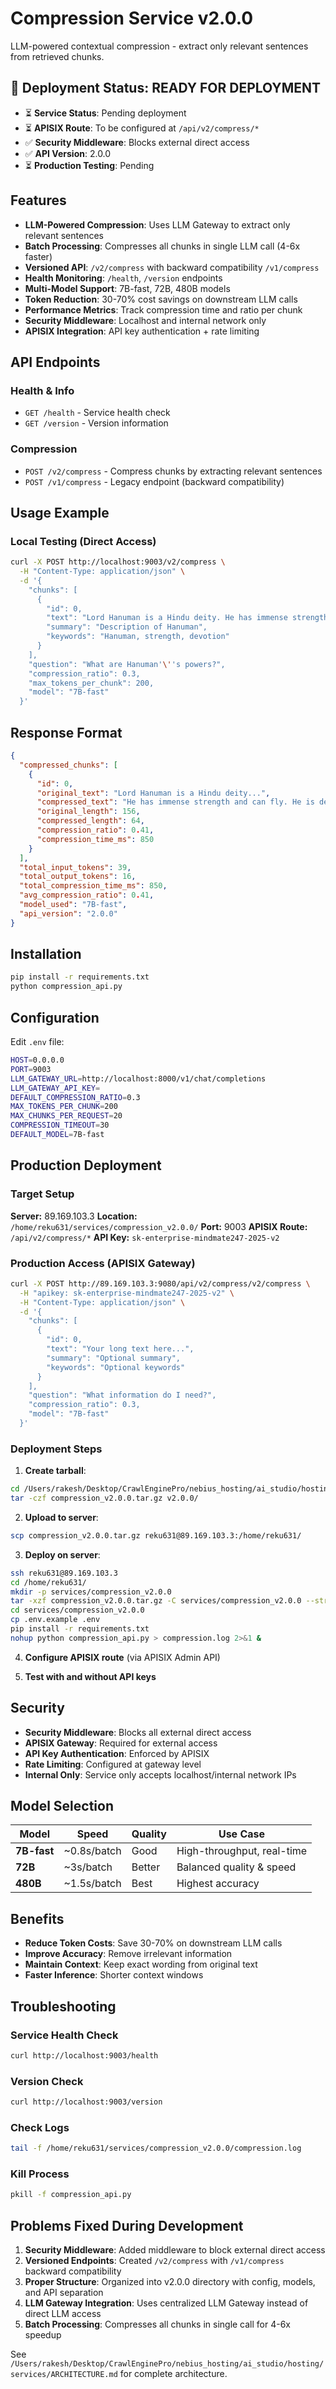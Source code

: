 # Compression Service v2.0.0

LLM-powered contextual compression - extract only relevant sentences from retrieved chunks.

## 🎉 Deployment Status: READY FOR DEPLOYMENT

- ⏳ **Service Status**: Pending deployment
- ⏳ **APISIX Route**: To be configured at `/api/v2/compress/*`
- ✅ **Security Middleware**: Blocks external direct access
- ✅ **API Version**: 2.0.0
- ⏳ **Production Testing**: Pending

## Features

- **LLM-Powered Compression**: Uses LLM Gateway to extract only relevant sentences
- **Batch Processing**: Compresses all chunks in single LLM call (4-6x faster)
- **Versioned API**: `/v2/compress` with backward compatibility `/v1/compress`
- **Health Monitoring**: `/health`, `/version` endpoints
- **Multi-Model Support**: 7B-fast, 72B, 480B models
- **Token Reduction**: 30-70% cost savings on downstream LLM calls
- **Performance Metrics**: Track compression time and ratio per chunk
- **Security Middleware**: Localhost and internal network only
- **APISIX Integration**: API key authentication + rate limiting

## API Endpoints

### Health & Info
- `GET /health` - Service health check
- `GET /version` - Version information

### Compression
- `POST /v2/compress` - Compress chunks by extracting relevant sentences
- `POST /v1/compress` - Legacy endpoint (backward compatibility)

## Usage Example

### Local Testing (Direct Access)
```bash
curl -X POST http://localhost:9003/v2/compress \
  -H "Content-Type: application/json" \
  -d '{
    "chunks": [
      {
        "id": 0,
        "text": "Lord Hanuman is a Hindu deity. He has immense strength and can fly. The weather today is sunny. He is devoted to Lord Rama.",
        "summary": "Description of Hanuman",
        "keywords": "Hanuman, strength, devotion"
      }
    ],
    "question": "What are Hanuman'\''s powers?",
    "compression_ratio": 0.3,
    "max_tokens_per_chunk": 200,
    "model": "7B-fast"
  }'
```

## Response Format

```json
{
  "compressed_chunks": [
    {
      "id": 0,
      "original_text": "Lord Hanuman is a Hindu deity...",
      "compressed_text": "He has immense strength and can fly. He is devoted to Lord Rama.",
      "original_length": 156,
      "compressed_length": 64,
      "compression_ratio": 0.41,
      "compression_time_ms": 850
    }
  ],
  "total_input_tokens": 39,
  "total_output_tokens": 16,
  "total_compression_time_ms": 850,
  "avg_compression_ratio": 0.41,
  "model_used": "7B-fast",
  "api_version": "2.0.0"
}
```

## Installation

```bash
pip install -r requirements.txt
python compression_api.py
```

## Configuration

Edit `.env` file:
```bash
HOST=0.0.0.0
PORT=9003
LLM_GATEWAY_URL=http://localhost:8000/v1/chat/completions
LLM_GATEWAY_API_KEY=
DEFAULT_COMPRESSION_RATIO=0.3
MAX_TOKENS_PER_CHUNK=200
MAX_CHUNKS_PER_REQUEST=20
COMPRESSION_TIMEOUT=30
DEFAULT_MODEL=7B-fast
```

## Production Deployment

### Target Setup
**Server:** 89.169.103.3
**Location:** `/home/reku631/services/compression_v2.0.0/`
**Port:** 9003
**APISIX Route:** `/api/v2/compress/*`
**API Key:** `sk-enterprise-mindmate247-2025-v2`

### Production Access (APISIX Gateway)
```bash
curl -X POST http://89.169.103.3:9080/api/v2/compress/v2/compress \
  -H "apikey: sk-enterprise-mindmate247-2025-v2" \
  -H "Content-Type: application/json" \
  -d '{
    "chunks": [
      {
        "id": 0,
        "text": "Your long text here...",
        "summary": "Optional summary",
        "keywords": "Optional keywords"
      }
    ],
    "question": "What information do I need?",
    "compression_ratio": 0.3,
    "model": "7B-fast"
  }'
```

### Deployment Steps

1. **Create tarball**:
```bash
cd /Users/rakesh/Desktop/CrawlEnginePro/nebius_hosting/ai_studio/hosting/services/compression
tar -czf compression_v2.0.0.tar.gz v2.0.0/
```

2. **Upload to server**:
```bash
scp compression_v2.0.0.tar.gz reku631@89.169.103.3:/home/reku631/
```

3. **Deploy on server**:
```bash
ssh reku631@89.169.103.3
cd /home/reku631/
mkdir -p services/compression_v2.0.0
tar -xzf compression_v2.0.0.tar.gz -C services/compression_v2.0.0 --strip-components=1
cd services/compression_v2.0.0
cp .env.example .env
pip install -r requirements.txt
nohup python compression_api.py > compression.log 2>&1 &
```

4. **Configure APISIX route** (via APISIX Admin API)

5. **Test with and without API keys**

## Security

- **Security Middleware**: Blocks all external direct access
- **APISIX Gateway**: Required for external access
- **API Key Authentication**: Enforced by APISIX
- **Rate Limiting**: Configured at gateway level
- **Internal Only**: Service only accepts localhost/internal network IPs

## Model Selection

| Model | Speed | Quality | Use Case |
|-------|-------|---------|----------|
| **7B-fast** | ~0.8s/batch | Good | High-throughput, real-time |
| **72B** | ~3s/batch | Better | Balanced quality & speed |
| **480B** | ~1.5s/batch | Best | Highest accuracy |

## Benefits

- **Reduce Token Costs**: Save 30-70% on downstream LLM calls
- **Improve Accuracy**: Remove irrelevant information
- **Maintain Context**: Keep exact wording from original text
- **Faster Inference**: Shorter context windows

## Troubleshooting

### Service Health Check
```bash
curl http://localhost:9003/health
```

### Version Check
```bash
curl http://localhost:9003/version
```

### Check Logs
```bash
tail -f /home/reku631/services/compression_v2.0.0/compression.log
```

### Kill Process
```bash
pkill -f compression_api.py
```

## Problems Fixed During Development

1. **Security Middleware**: Added middleware to block external direct access
2. **Versioned Endpoints**: Created `/v2/compress` with `/v1/compress` backward compatibility
3. **Proper Structure**: Organized into v2.0.0 directory with config, models, and API separation
4. **LLM Gateway Integration**: Uses centralized LLM Gateway instead of direct LLM access
5. **Batch Processing**: Compresses all chunks in single call for 4-6x speedup

See `/Users/rakesh/Desktop/CrawlEnginePro/nebius_hosting/ai_studio/hosting/services/ARCHITECTURE.md` for complete architecture.
